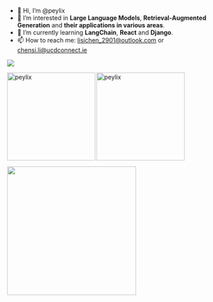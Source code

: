 - 👋 Hi, I’m @peylix
- 👀 I’m interested in **Large Language Models**, **Retrieval-Augmented Generation** and **their applications in various areas**.
- 🌱 I’m currently learning **LangChain**, **React** and **Django**.
- 📫 How to reach me: lisichen_2901@outlook.com or chensi.li@ucdconnect.ie

  
![](https://komarev.com/ghpvc/?username=peylix&style=for-the-badge&color=brightgreen)

<p><img align="left" height="205" src="https://github-readme-stats-baet-git-master-peylixs-projects.vercel.app/api?username=peylix&show_icons=true&theme=shadow_blue" alt="peylix" /></p>

<!-- [![Anurag's GitHub stats](https://github-readme-stats-baet-git-master-peylixs-projects.vercel.app/api?username=peylix&show_icons=true&theme=chartreuse-dark)](https://github.com/peylix/github-readme-stats)  -->

<p><img align="center" height="205" src="https://github-readme-stats-baet-git-master-peylixs-projects.vercel.app/api/top-langs/?username=peylix&layout=compact&size_weight=0.5&count_weight=0.5&theme=shadow_blue&langs_count=8" alt="peylix" /></p>

<!-- ![Top Langs](https://github-readme-stats-baet-git-master-peylixs-projects.vercel.app/api/top-langs/?username=peylix&layout=compact&size_weight=0.5&count_weight=0.5&theme=aura&langs_count=8) -->

<p><img align="center" height="300" src="https://github-readme-activity-graph.vercel.app/graph?username=peylix&theme=minimal&area=true" /></p>

<!-- [![Ashutosh's github activity graph](https://github-readme-activity-graph.vercel.app/graph?username=peylix&theme=merko&area=true)](https://github.com/ashutosh00710/github-readme-activity-graph) -->





<!---
- 💞️ I’m looking to collaborate on ...


Peylix/Peylix is a ✨ special ✨ repository because its `README.md` (this file) appears on your GitHub profile.
You can click the Preview link to take a look at your changes.
--->
